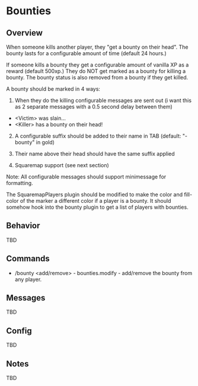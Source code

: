 # Bounties

## Overview

When someone kills another player, they "get a bounty on their head". The bounty lasts for a configurable amount of time (default 24 hours.)

If someone kills a bounty they get a configurable amount of vanilla XP as a reward (default 500xp.) They do NOT get marked as a bounty for killing a bounty. The bounty status is also removed from a bounty if they get killed.

A bounty should be marked in 4 ways:

1. When they do the killing configurable messages are sent out (i want this as 2 separate messages with a 0.5 second delay between them)
* \<Victim\> was slain...
* \<Killer\> has a bounty on their head!
  
2. A configurable suffix should be added to their name in TAB (default: "- bounty" in gold)
  
3. Their name above their head should have the same suffix applied

4. Squaremap support (see next section)

Note: All configurable messages should support minimessage for formatting.

The SquaremapPlayers plugin should be modified to make the color and fill-color of the marker a different color if a player is a bounty. It should somehow hook into the bounty plugin to get a list of players with bounties.

## Behavior

TBD

## Commands

- \/bounty <add/remove> <name> - bounties.modify - add/remove the bounty from any player.

## Messages

TBD

## Config

TBD

## Notes

TBD
